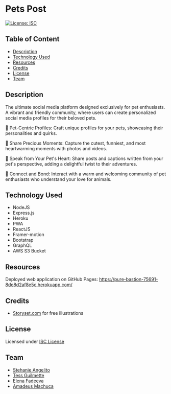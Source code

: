 # Pets Post
  [![License: ISC](https://img.shields.io/badge/License-ISC-blue.svg)](https://opensource.org/licenses/ISC)

  ## Table of Content
  - [Description](#description)
  - [Technology Used](#technology)
  - [Resources](#resources)
  - [Credits](#credits)
  - [License](#license)
  - [Team](#team)

  ## Description
  The ultimate social media platform designed exclusively for pet enthusiasts. A vibrant and friendly community, where users can create personalized social media profiles for their beloved pets. 

🐾 Pet-Centric Profiles: Craft unique profiles for your pets, showcasing their personalities and quirks.

📸 Share Precious Moments: Capture the cutest, funniest, and most heartwarming moments with photos and videos.

🐶 Speak from Your Pet's Heart: Share posts and captions written from your pet's perspective, adding a delightful twist to their adventures.

🤝 Connect and Bond: Interact with a warm and welcoming community of pet enthusiasts who understand your love for animals.

  
  ## Technology Used
  - NodeJS 
  - Express.js
  - Heroku
  - PWA
  - ReactJS
  - Framer-motion
  - Bootstrap
  - GraphQL
  - AWS S3 Bucket
  ## Resources
  Deployed web application on GitHub Pages:
 https://pure-bastion-75691-8de8d2af8e5c.herokuapp.com/
  
 
 ## Credits

- [Storyset.com](https://storyset.com/) for free illustrations 


## License
Licensed under [ISC License ](https://opensource.org/license/isc-license-txt/)
 
## Team
- [Stehanie Angelito](https://github.com/sangelito) 
- [Tess Guilmette](https://github.com/tguils)
- [Elena Fadeeva](https://github.com/elenafwork)
- [Amadeus Machuca](https://github.com/microvac23)